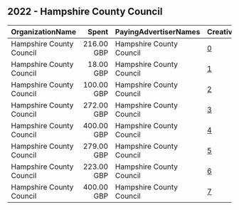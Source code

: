 ## 2022 - Hampshire County Council 
|OrganizationName|Spent|PayingAdvertiserNames|CreativeUrls|Impressions|Genders|AgeBrackets|CountryCodes|BillingAddresses|CandidateBallotInformation|
|:---|---:|:---|:---|---:|:---|:---|:---|:---|:---|
|Hampshire County Council|216.00 GBP|Hampshire County Council|[0](https://www.snap.com/political-ads/asset/fa36e07c42bdc6606b3f59b7da6d6573d966476d6e99e869bf51225da590c856?mediaType=mp4)|62,477|MALE|16-25|united kingdom|GB||
|Hampshire County Council|18.00 GBP|Hampshire County Council|[1](https://www.snap.com/political-ads/asset/e8c53263e1968edd2bf6d17baad8f37d90aea617b454f85c71c3e25c3dffcfc0?mediaType=mp4)|4,767||16-24|united kingdom|GB||
|Hampshire County Council|100.00 GBP|Hampshire County Council|[2](https://www.snap.com/political-ads/asset/8e340bbe6c2b0267e984548c5e990a3b94daefdac9dfd5bd558bc47f84b77172?mediaType=mp4)|76,091||15-17|united kingdom|GB||
|Hampshire County Council|272.00 GBP|Hampshire County Council|[3](https://www.snap.com/political-ads/asset/706a296b4c7e9f1fd4bdf7a83dc1548bacc705c15d3ef528986fb8d2b562fd39?mediaType=mp4)|103,294||18-20|united kingdom|GB||
|Hampshire County Council|400.00 GBP|Hampshire County Council|[4](https://www.snap.com/political-ads/asset/3fb13bb7f78879193d5c343a024ee890eb1b085d2e02b338f49c42246efdf107?mediaType=mp4)|251,034||16-21|united kingdom|GB||
|Hampshire County Council|279.00 GBP|Hampshire County Council|[5](https://www.snap.com/political-ads/asset/bf4f54d2301f8e1e6edf2387f06d4824502ddfcf7b3bf42a6092c147345fd7b5?mediaType=mp4)|86,273||18-45|united kingdom|GB||
|Hampshire County Council|223.00 GBP|Hampshire County Council|[6](https://www.snap.com/political-ads/asset/51f9227ac659ca7949af504944cd7b765da1752c811123c5c2b2a8ae1cd745a4?mediaType=mp4)|23,430|FEMALE|16-30|united kingdom|GB||
|Hampshire County Council|400.00 GBP|Hampshire County Council|[7](https://www.snap.com/political-ads/asset/101ff3254604c358a86eeb65eb41735beb2903e70c4e9c9a7bfd915500c0ee8f?mediaType=mp4)|161,757||18+|united kingdom|GB||
